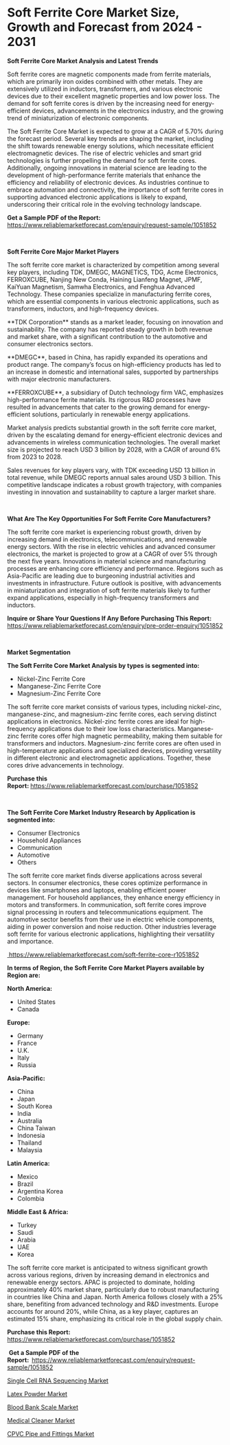 <p><h1>Soft Ferrite Core Market Size, Growth and Forecast from 2024 - 2031</h1></p><p><strong>Soft Ferrite Core Market Analysis and Latest Trends</strong></p>
<p><p>Soft ferrite cores are magnetic components made from ferrite materials, which are primarily iron oxides combined with other metals. They are extensively utilized in inductors, transformers, and various electronic devices due to their excellent magnetic properties and low power loss. The demand for soft ferrite cores is driven by the increasing need for energy-efficient devices, advancements in the electronics industry, and the growing trend of miniaturization of electronic components.</p><p>The Soft Ferrite Core Market is expected to grow at a CAGR of 5.70% during the forecast period. Several key trends are shaping the market, including the shift towards renewable energy solutions, which necessitate efficient electromagnetic devices. The rise of electric vehicles and smart grid technologies is further propelling the demand for soft ferrite cores. Additionally, ongoing innovations in material science are leading to the development of high-performance ferrite materials that enhance the efficiency and reliability of electronic devices. As industries continue to embrace automation and connectivity, the importance of soft ferrite cores in supporting advanced electronic applications is likely to expand, underscoring their critical role in the evolving technology landscape.</p></p>
<p><strong>Get a Sample PDF of the Report:&nbsp;</strong> <a href="https://www.reliablemarketforecast.com/enquiry/request-sample/1051852?utm_campaign=1140&utm_medium=2&utm_source=Github&utm_content=ia&utm_term=04112024&utm_id=soft-ferrite-core">https://www.reliablemarketforecast.com/enquiry/request-sample/1051852</a></p>
<p>&nbsp;</p>
<p><strong>Soft Ferrite Core Major Market Players</strong></p>
<p><p>The soft ferrite core market is characterized by competition among several key players, including TDK, DMEGC, MAGNETICS, TDG, Acme Electronics, FERROXCUBE, Nanjing New Conda, Haining Lianfeng Magnet, JPMF, KaiYuan Magnetism, Samwha Electronics, and Fenghua Advanced Technology. These companies specialize in manufacturing ferrite cores, which are essential components in various electronic applications, such as transformers, inductors, and high-frequency devices.</p><p>**TDK Corporation** stands as a market leader, focusing on innovation and sustainability. The company has reported steady growth in both revenue and market share, with a significant contribution to the automotive and consumer electronics sectors. </p><p>**DMEGC**, based in China, has rapidly expanded its operations and product range. The company’s focus on high-efficiency products has led to an increase in domestic and international sales, supported by partnerships with major electronic manufacturers. </p><p>**FERROXCUBE**, a subsidiary of Dutch technology firm VAC, emphasizes high-performance ferrite materials. Its rigorous R&D processes have resulted in advancements that cater to the growing demand for energy-efficient solutions, particularly in renewable energy applications.</p><p>Market analysis predicts substantial growth in the soft ferrite core market, driven by the escalating demand for energy-efficient electronic devices and advancements in wireless communication technologies. The overall market size is projected to reach USD 3 billion by 2028, with a CAGR of around 6% from 2023 to 2028.</p><p>Sales revenues for key players vary, with TDK exceeding USD 13 billion in total revenue, while DMEGC reports annual sales around USD 3 billion. This competitive landscape indicates a robust growth trajectory, with companies investing in innovation and sustainability to capture a larger market share.</p></p>
<p>&nbsp;</p>
<p><strong>What Are The Key Opportunities For Soft Ferrite Core Manufacturers?</strong></p>
<p><p>The soft ferrite core market is experiencing robust growth, driven by increasing demand in electronics, telecommunications, and renewable energy sectors. With the rise in electric vehicles and advanced consumer electronics, the market is projected to grow at a CAGR of over 5% through the next five years. Innovations in material science and manufacturing processes are enhancing core efficiency and performance. Regions such as Asia-Pacific are leading due to burgeoning industrial activities and investments in infrastructure. Future outlook is positive, with advancements in miniaturization and integration of soft ferrite materials likely to further expand applications, especially in high-frequency transformers and inductors.</p></p>
<p><strong>Inquire or Share Your Questions If Any Before Purchasing This Report:</strong> <a href="https://www.reliablemarketforecast.com/enquiry/pre-order-enquiry/1051852?utm_campaign=1140&utm_medium=2&utm_source=Github&utm_content=ia&utm_term=04112024&utm_id=soft-ferrite-core">https://www.reliablemarketforecast.com/enquiry/pre-order-enquiry/1051852</a></p>
<p>&nbsp;</p>
<p><strong>Market Segmentation</strong></p>
<p><strong>The Soft Ferrite Core Market Analysis by types is segmented into:</strong></p>
<p><ul><li>Nickel-Zinc Ferrite Core</li><li>Manganese-Zinc Ferrite Core</li><li>Magnesium-Zinc Ferrite Core</li></ul></p>
<p><p>The soft ferrite core market consists of various types, including nickel-zinc, manganese-zinc, and magnesium-zinc ferrite cores, each serving distinct applications in electronics. Nickel-zinc ferrite cores are ideal for high-frequency applications due to their low loss characteristics. Manganese-zinc ferrite cores offer high magnetic permeability, making them suitable for transformers and inductors. Magnesium-zinc ferrite cores are often used in high-temperature applications and specialized devices, providing versatility in different electronic and electromagnetic applications. Together, these cores drive advancements in technology.</p></p>
<p><strong>Purchase this Report:&nbsp;</strong><a href="https://www.reliablemarketforecast.com/purchase/1051852?utm_campaign=1140&utm_medium=2&utm_source=Github&utm_content=ia&utm_term=04112024&utm_id=soft-ferrite-core">https://www.reliablemarketforecast.com/purchase/1051852</a></p>
<p>&nbsp;</p>
<p><strong>The Soft Ferrite Core Market Industry Research by Application is segmented into:</strong></p>
<p><ul><li>Consumer Electronics</li><li>Household Appliances</li><li>Communication</li><li>Automotive</li><li>Others</li></ul></p>
<p><p>The soft ferrite core market finds diverse applications across several sectors. In consumer electronics, these cores optimize performance in devices like smartphones and laptops, enabling efficient power management. For household appliances, they enhance energy efficiency in motors and transformers. In communication, soft ferrite cores improve signal processing in routers and telecommunications equipment. The automotive sector benefits from their use in electric vehicle components, aiding in power conversion and noise reduction. Other industries leverage soft ferrite for various electronic applications, highlighting their versatility and importance.</p></p>
<p><a href="https://www.reliablemarketforecast.com/soft-ferrite-core-r1051852?utm_campaign=1140&utm_medium=2&utm_source=Github&utm_content=ia&utm_term=04112024&utm_id=soft-ferrite-core">&nbsp;https://www.reliablemarketforecast.com/soft-ferrite-core-r1051852</a></p>
<p><strong>In terms of Region, the Soft Ferrite Core Market Players available by Region are:</strong></p>
<p>
    <p> <strong> North America: </strong>
        <ul>
            <li>United States</li>
            <li>Canada</li>
        </ul>
        </p> 
    <p> <strong> Europe: </strong>
        <ul>
            <li>Germany</li>
            <li>France</li>
            <li>U.K.</li>
            <li>Italy</li>
            <li>Russia</li>
        </ul>
        </p> 
    <p> <strong> Asia-Pacific: </strong>
        <ul>
            <li>China</li>
            <li>Japan</li>
            <li>South Korea</li>
            <li>India</li>
            <li>Australia</li>
            <li>China Taiwan</li>
            <li>Indonesia</li>
            <li>Thailand</li>
            <li>Malaysia</li>
        </ul>
        </p> 
    <p> <strong> Latin America: </strong>
        <ul>
            <li>Mexico</li>
            <li>Brazil</li>
            <li>Argentina Korea</li>
            <li>Colombia</li>
        </ul>
        </p> 
    <p> <strong> Middle East & Africa: </strong>
        <ul>
            <li>Turkey</li>
            <li>Saudi</li>
            <li>Arabia</li>
            <li>UAE</li>
            <li>Korea</li>
        </ul>
    </p>
    </p>
<p><p>The soft ferrite core market is anticipated to witness significant growth across various regions, driven by increasing demand in electronics and renewable energy sectors. APAC is projected to dominate, holding approximately 40% market share, particularly due to robust manufacturing in countries like China and Japan. North America follows closely with a 25% share, benefiting from advanced technology and R&D investments. Europe accounts for around 20%, while China, as a key player, captures an estimated 15% share, emphasizing its critical role in the global supply chain.</p></p>
<p><strong>Purchase this Report: </strong><a href="https://www.reliablemarketforecast.com/purchase/1051852?utm_campaign=1140&utm_medium=2&utm_source=Github&utm_content=ia&utm_term=04112024&utm_id=soft-ferrite-core">https://www.reliablemarketforecast.com/purchase/1051852</a></p>
<p>&nbsp;<strong>Get a Sample PDF of the Report:&nbsp;&nbsp;</strong><a href="https://www.reliablemarketforecast.com/enquiry/request-sample/1051852?utm_campaign=1140&utm_medium=2&utm_source=Github&utm_content=ia&utm_term=04112024&utm_id=soft-ferrite-core">https://www.reliablemarketforecast.com/enquiry/request-sample/1051852</a></p>
<p><strong></strong></p>
<p><p><a href="https://issuu.com/reportprime-2/docs/single-cell-rna-sequencing-market-s_ad61270c108c5c?utm_campaign=1140&utm_medium=2&utm_source=Github&utm_content=ia&utm_term=04112024&utm_id=soft-ferrite-core">Single Cell RNA Sequencing Market</a></p><p><a href="https://github.com/rieuydbalon3b/Market-Research-Report-List-1/blob/main/latex-powder-market.md?utm_campaign=1140&utm_medium=2&utm_source=Github&utm_content=ia&utm_term=04112024&utm_id=soft-ferrite-core">Latex Powder Market</a></p><p><a href="https://issuu.com/reportprime-2/docs/blood-bank-scale-market-size-2030.p_293f711f184303?utm_campaign=1140&utm_medium=2&utm_source=Github&utm_content=ia&utm_term=04112024&utm_id=soft-ferrite-core">Blood Bank Scale Market</a></p><p><a href="https://issuu.com/reportprime-2/docs/medical-cleaner-market-size-2030.pp_ca686dc9f13ac0?utm_campaign=1140&utm_medium=2&utm_source=Github&utm_content=ia&utm_term=04112024&utm_id=soft-ferrite-core">Medical Cleaner Market</a></p><p><a href="https://github.com/kiara3n0pau/Market-Research-Report-List-1/blob/main/cpvc-pipe-and-fittings-market.md?utm_campaign=1140&utm_medium=2&utm_source=Github&utm_content=ia&utm_term=04112024&utm_id=soft-ferrite-core">CPVC Pipe and Fittings Market</a></p></p>